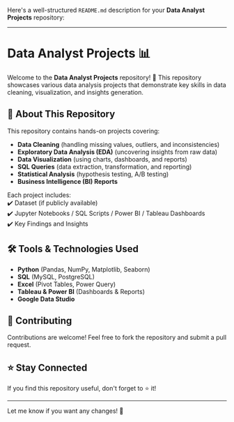 Here's a well-structured `README.md` description for your **Data Analyst Projects** repository:  

---

# Data Analyst Projects 📊  

Welcome to the **Data Analyst Projects** repository! 🚀 This repository showcases various data analysis projects that demonstrate key skills in data cleaning, visualization, and insights generation.  

## 📌 About This Repository  
This repository contains hands-on projects covering:  
- **Data Cleaning** (handling missing values, outliers, and inconsistencies)  
- **Exploratory Data Analysis (EDA)** (uncovering insights from raw data)  
- **Data Visualization** (using charts, dashboards, and reports)  
- **SQL Queries** (data extraction, transformation, and reporting)  
- **Statistical Analysis** (hypothesis testing, A/B testing)  
- **Business Intelligence (BI) Reports**  

Each project includes:  
✔️ Dataset (if publicly available)  
✔️ Jupyter Notebooks / SQL Scripts / Power BI / Tableau Dashboards  
✔️ Key Findings and Insights  

## 🛠️ Tools & Technologies Used  
- **Python** (Pandas, NumPy, Matplotlib, Seaborn)  
- **SQL** (MySQL, PostgreSQL)  
- **Excel** (Pivot Tables, Power Query)  
- **Tableau & Power BI** (Dashboards & Reports)  
- **Google Data Studio**  

## 📢 Contributing  
Contributions are welcome! Feel free to fork the repository and submit a pull request.  

## ⭐ Stay Connected  
If you find this repository useful, don't forget to ⭐ it!  

---

Let me know if you want any changes! 🚀
